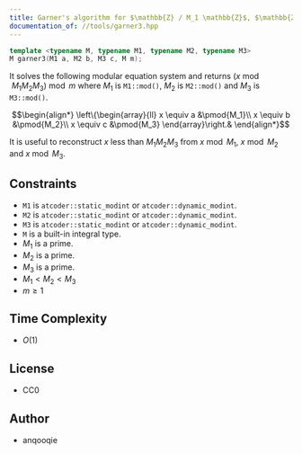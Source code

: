 ```yaml
---
title: Garner's algorithm for $\mathbb{Z} / M_1 \mathbb{Z}$, $\mathbb{Z} / M_2 \mathbb{Z}$ and $\mathbb{Z} / M_3 \mathbb{Z}$
documentation_of: //tools/garner3.hpp
---
```


```cpp
template <typename M, typename M1, typename M2, typename M3>
M garner3(M1 a, M2 b, M3 c, M m);
```

It solves the following modular equation system and returns $(x \bmod M_1 M_2 M_3) \bmod m$ where $M_1$ is `M1::mod()`, $M_2$ is `M2::mod()` and $M_3$ is `M3::mod()`.

$$\begin{align*}
\left\{\begin{array}{ll}
x \equiv a &\pmod{M_1}\\
x \equiv b &\pmod{M_2}\\
x \equiv c &\pmod{M_3}
\end{array}\right.&
\end{align*}$$

It is useful to reconstruct $x$ less than $M_1 M_2 M_3$ from $x \bmod M_1$, $x \bmod M_2$ and $x \bmod M_3$.

## Constraints
- `M1` is `atcoder::static_modint` or `atcoder::dynamic_modint`.
- `M2` is `atcoder::static_modint` or `atcoder::dynamic_modint`.
- `M3` is `atcoder::static_modint` or `atcoder::dynamic_modint`.
- `M` is a built-in integral type.
- $M_1$ is a prime.
- $M_2$ is a prime.
- $M_3$ is a prime.
- $M_1 < M_2 < M_3$
- $m \geq 1$

## Time Complexity
- $O(1)$

## License
- CC0

## Author
- anqooqie
